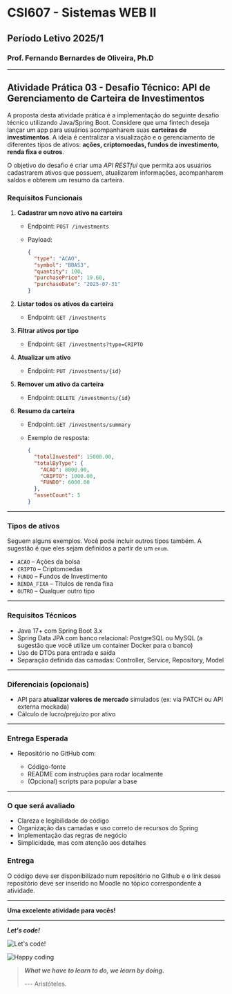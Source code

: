 # CSI607 - Sistemas WEB II

## Período Letivo 2025/1

### Prof. Fernando Bernardes de Oliveira, Ph.D

---

## Atividade Prática 03 - Desafio Técnico: API de Gerenciamento de Carteira de Investimentos

A proposta desta atividade prática é a implementação do seguinte desafio técnico utilizando Java/Spring Boot. Considere que uma fintech deseja lançar um app para usuários acompanharem suas **carteiras de investimentos**. A ideia é centralizar a visualização e o gerenciamento de diferentes tipos de ativos: **ações, criptomoedas, fundos de investimento, renda fixa e outros**.

O objetivo do desafio é criar uma *API RESTful* que permita aos usuários cadastrarem ativos que possuem, atualizarem informações, acompanharem saldos e obterem um resumo da carteira.

### Requisitos Funcionais

1. **Cadastrar um novo ativo na carteira**

   * Endpoint: `POST /investments`
   * Payload:

     ```json
     {
       "type": "ACAO",
       "symbol": "BBAS3",
       "quantity": 100,
       "purchasePrice": 19.68,
       "purchaseDate": "2025-07-31"
     }
     ```

2. **Listar todos os ativos da carteira**

   * Endpoint: `GET /investments`

3. **Filtrar ativos por tipo**

   * Endpoint: `GET /investments?type=CRIPTO`

4. **Atualizar um ativo**

   * Endpoint: `PUT /investments/{id}`

5. **Remover um ativo da carteira**

   * Endpoint: `DELETE /investments/{id}`

6. **Resumo da carteira**

   * Endpoint: `GET /investments/summary`
   * Exemplo de resposta:

     ```json
     {
       "totalInvested": 15000.00,
       "totalByType": {
         "ACAO": 8000.00,
         "CRIPTO": 1000.00,
         "FUNDO": 6000.00
       },
       "assetCount": 5
     }
     ```

---

### Tipos de ativos

Seguem alguns exemplos. Você pode incluir outros tipos também. A sugestão é que eles sejam definidos a partir de um `enum`.

* `ACAO` – Ações da bolsa
* `CRIPTO` – Criptomoedas
* `FUNDO` – Fundos de Investimento
* `RENDA_FIXA` – Títulos de renda fixa
* `OUTRO` – Qualquer outro tipo

---

### Requisitos Técnicos

* Java 17+ com Spring Boot 3.x
* Spring Data JPA com banco relacional: PostgreSQL ou MySQL (a sugestão que você utilize um container Docker para o banco)
* Uso de DTOs para entrada e saída
* Separação definida das camadas: Controller, Service, Repository, Model

---

### Diferenciais (opcionais)

* API para **atualizar valores de mercado** simulados (ex: via PATCH ou API externa mockada)
* Cálculo de lucro/prejuízo por ativo

---

### Entrega Esperada

* Repositório no GitHub com:

  * Código-fonte
  * README com instruções para rodar localmente
  * (Opcional) scripts para popular a base

---

### O que será avaliado

* Clareza e legibilidade do código
* Organização das camadas e uso correto de recursos do Spring
* Implementação das regras de negócio
* Simplicidade, mas com atenção aos detalhes

### Entrega

O código deve ser disponibilizado num repositório no Github e o link desse repositório deve ser inserido no Moodle no tópico correspondente à atividade.

---

**Uma excelente atividade para vocês!**

---

***Let's code!***

![Let's code!](https://media.giphy.com/media/USV0ym3bVWQJJmNu3N/giphy.gif)

![Happy coding](https://media.giphy.com/media/3bu85lsWhBTlWcOMN6/giphy.gif)

> ***What we have to learn to do, we learn by doing.***  
>
> --- Aristóteles.
